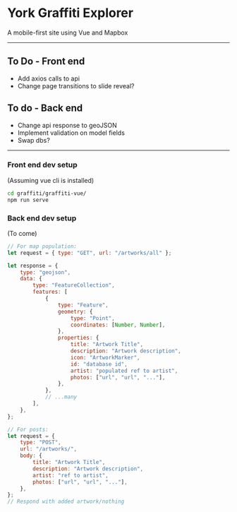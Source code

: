# York Graffiti Explorer

A mobile-first site using Vue and Mapbox

---

## To Do - Front end

- Add axios calls to api
- Change page transitions to slide reveal?

## To do - Back end

- Change api response to geoJSON
- Implement validation on model fields
- Swap dbs?

---

### Front end dev setup

(Assuming vue cli is installed)

```bash
cd graffiti/graffiti-vue/
npm run serve
```

### Back end dev setup

(To come)

```js
// For map population:
let request = { type: "GET", url: "/artworks/all" };

let response = {
	type: "geojson",
	data: {
		type: "FeatureCollection",
		features: [
			{
				type: "Feature",
				geometry: {
					type: "Point",
					coordinates: [Number, Number],
				},
				properties: {
					title: "Artwork Title",
					description: "Artwork description",
					icon: "ArtworkMarker",
					id: "database id",
					artist: "populated ref to artist",
					photos: ["url", "url", "..."],
				},
			},
			// ...many
		],
	},
};

// For posts:
let request = {
	type: "POST",
	url: "/artworks/",
	body: {
		title: "Artwork Title",
		description: "Artwork description",
		artist: "ref to artist",
		photos: ["url", "url", "..."],
	},
};
// Respond with added artwork/nothing
```

